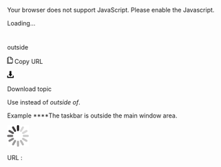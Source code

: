 Your browser does not support JavaScript. Please enable the Javascript.

Loading...

# 

outside

![Copy URL](media/outside/Copy.png)
Copy URL

![Download](media/outside/Download.png)

Download topic

Use instead of *outside of*.

Example ****The taskbar is outside the main window area. 

![In progress](media/outside/activity-large.gif)

URL :
